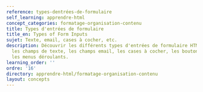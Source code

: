 ```yaml
---
reference: types-dentrées-de-formulaire
self_learning: apprendre-html
concept_categories: formatage-organisation-contenu
title: Types d'entrées de formulaire
title_en: Types of Form Inputs
sujet: Texte, email, cases à cocher, etc.
description: Découvrir les différents types d'entrées de formulaire HTML, tels que
  les champs de texte, les champs email, les cases à cocher, les boutons radio et
  les menus déroulants.
learning_order: ''
ordre: '16'
directory: apprendre-html/formatage-organisation-contenu
layout: concepts
---
```

